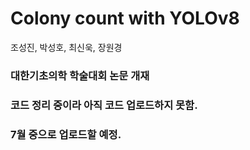 # Colony count with YOLOv8

조성진, 박성호, 최신욱, 장원경

### 대한기초의학 학술대회 논문 개재

### 코드 정리 중이라 아직 코드 업로드하지 못함.

### 7월 중으로 업로드할 예정.

